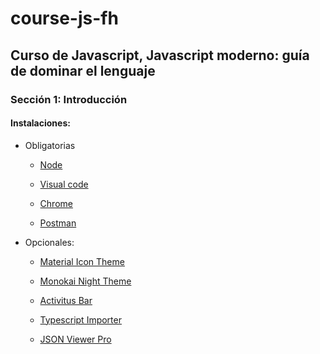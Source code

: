 # course-js-fh

## Curso de Javascript, Javascript moderno: guía de dominar el lenguaje

### Sección 1: Introducción

#### Instalaciones: 

- Obligatorias 

    - [Node](https://nodejs.org/en/) 
    
    - [Visual code](https://code.visualstudio.com/)

    - [Chrome](https://www.google.com/chrome/?brand=CHBD&ds_kid=43700074304609356&gad_source=1&gclid=Cj0KCQjwmt24BhDPARIsAJFYKk2lfMyAzGb8TGgDsA8fj-b5SpGf49NwneuIsuEfiAZhUgSOrMWoGG8aAhreEALw_wcB&gclsrc=aw.ds)

    - [Postman](https://www.postman.com/downloads/)

- Opcionales:

    - [Material Icon Theme](https://marketplace.visualstudio.com/items?itemName=PKief.material-icon-theme)

    - [Monokai Night Theme](https://marketplace.visualstudio.com/items?itemName=fabiospampinato.vscode-monokai-night)

    - [Activitus Bar](https://marketplace.visualstudio.com/items?itemName=Gruntfuggly.activitusbar)

    - [Typescript Importer](https://marketplace.visualstudio.com/items?itemName=pmneo.tsimporter)

    - [JSON Viewer Pro](https://chromewebstore.google.com/detail/json-viewer-pro/eifflpmocdbdmepbjaopkkhbfmdgijcc)

